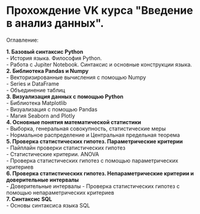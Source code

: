 # Прохождение VK курса "Введение в анализ данных".  
Оглавление:  
  
**1. Базовый синтаксис Python**  
    - История языка. Философия Python.  
    - Работа с Jupiter Notebook. Синтаксис и основные конструкции языка.  
**2. Библиотека Pandas и Numpy**  
    - Векторизированные вычисления с помощью Numpy  
    - Series и DataFrame  
    - Объединение таблиц  
**3. Визуализация данных c помощью Python**  
    - Библиотека Matplotlib  
    - Визуализация с помощью Pandas  
    - Магия Seaborn and Plotly  
**4. Основные понятия математической статистики**  
    - Выборка, генеральная совокупность, статистические меры  
    - Нормальное распределение и Центральная предельная теорема  
**5. Проверка статистических гипотез. Параметрические критерии**  
    - Пайплайн проверки статистических гипотез  
    - Статистические критерии. ANOVA  
    - Проверка статистических гипотез с помощью параметрических критериев  
**6. Проверка статистических гипотез. Непараметрические критерии и доверительные интервалы**  
    - Доверительные интервалы
    - Проверка статистических гипотез с помощью непараметрических критериев  
**7. Синтаксис SQL**  
    - Основы синтаксиса языка SQL
